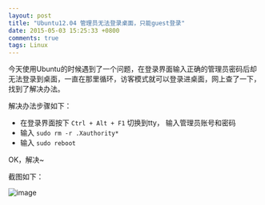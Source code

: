 ```yaml
---
layout: post
title: "Ubuntu12.04 管理员无法登录桌面，只能guest登录"
date: 2015-05-03 15:25:33 +0800
comments: true
tags: Linux
---
```


今天使用Ubuntu的时候遇到了一个问题，在登录界面输入正确的管理员密码后却无法登录到桌面，一直在那里循环，访客模式就可以登录进桌面，网上查了一下，找到了解决办法。

<!--more-->

解决办法步骤如下：

- 在登录界面按下  `Ctrl + Alt + F1` 切换到tty， 输入管理员账号和密码
- 输入 `sudo rm -r .Xauthority*`
- 输入 `sudo reboot`

OK，解决~

截图如下：

![image](http://7xivx9.com1.z0.glb.clouddn.com/Ubuntu1204.png)
